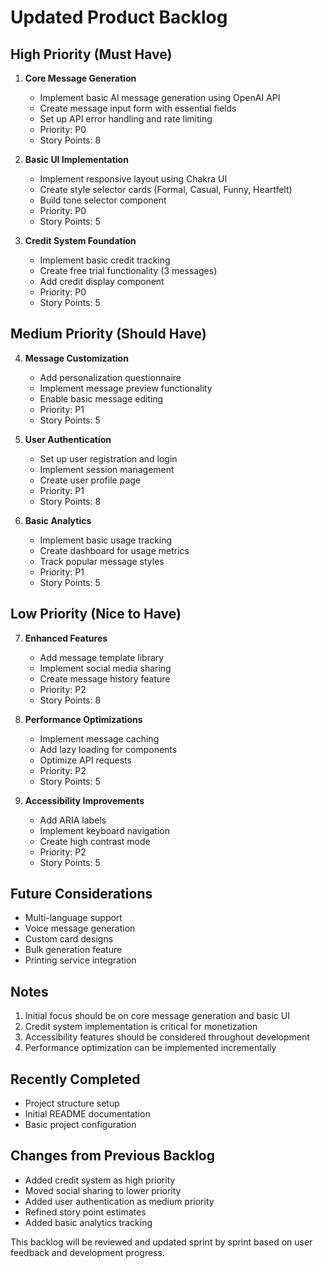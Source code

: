 # Updated Product Backlog

## High Priority (Must Have)

1. **Core Message Generation**

    - Implement basic AI message generation using OpenAI API
    - Create message input form with essential fields
    - Set up API error handling and rate limiting
    - Priority: P0
    - Story Points: 8

2. **Basic UI Implementation**

    - Implement responsive layout using Chakra UI
    - Create style selector cards (Formal, Casual, Funny, Heartfelt)
    - Build tone selector component
    - Priority: P0
    - Story Points: 5

3. **Credit System Foundation**
    - Implement basic credit tracking
    - Create free trial functionality (3 messages)
    - Add credit display component
    - Priority: P0
    - Story Points: 5

## Medium Priority (Should Have)

4. **Message Customization**

    - Add personalization questionnaire
    - Implement message preview functionality
    - Enable basic message editing
    - Priority: P1
    - Story Points: 5

5. **User Authentication**

    - Set up user registration and login
    - Implement session management
    - Create user profile page
    - Priority: P1
    - Story Points: 8

6. **Basic Analytics**
    - Implement basic usage tracking
    - Create dashboard for usage metrics
    - Track popular message styles
    - Priority: P1
    - Story Points: 5

## Low Priority (Nice to Have)

7. **Enhanced Features**

    - Add message template library
    - Implement social media sharing
    - Create message history feature
    - Priority: P2
    - Story Points: 8

8. **Performance Optimizations**

    - Implement message caching
    - Add lazy loading for components
    - Optimize API requests
    - Priority: P2
    - Story Points: 5

9. **Accessibility Improvements**
    - Add ARIA labels
    - Implement keyboard navigation
    - Create high contrast mode
    - Priority: P2
    - Story Points: 5

## Future Considerations

-   Multi-language support
-   Voice message generation
-   Custom card designs
-   Bulk generation feature
-   Printing service integration

## Notes

1. Initial focus should be on core message generation and basic UI
2. Credit system implementation is critical for monetization
3. Accessibility features should be considered throughout development
4. Performance optimization can be implemented incrementally

## Recently Completed

-   Project structure setup
-   Initial README documentation
-   Basic project configuration

## Changes from Previous Backlog

-   Added credit system as high priority
-   Moved social sharing to lower priority
-   Added user authentication as medium priority
-   Refined story point estimates
-   Added basic analytics tracking

This backlog will be reviewed and updated sprint by sprint based on user feedback and development
progress.
